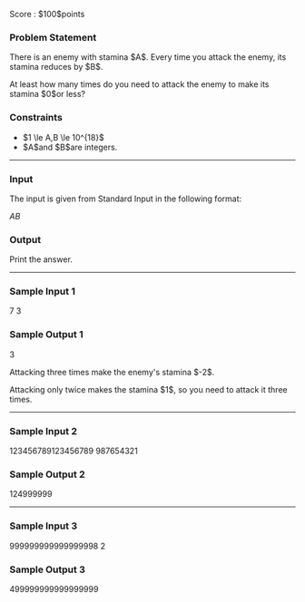 
<div>

<span>

<span>

<p>
Score : $100$points
</p>

<div>

<section>

### **Problem Statement**

<p>
There is an enemy with stamina $A$.  Every time you attack the enemy, its stamina reduces by $B$.
</p>

<p>
At least how many times do you need to attack the enemy to make its stamina $0$or less?
</p>

</section>

</div>

<div>

<section>

### **Constraints**

<ul>

<li>
$1 \le A,B \le 10^{18}$
</li>

<li>
$A$and $B$are integers.
</li>

</ul>

</section>

</div>

---

<div>

<div>

<section>

### **Input**

<p>
The input is given from Standard Input in the following format:
</p>

<div>

$A$$B$
</div>

</section>

</div>

<div>

<section>

### **Output**

<p>
Print the answer.
</p>

</section>

</div>

</div>

---

<div>

<section>

### **Sample Input 1**

<div>

7 3

</div>

</section>

</div>

<div>

<section>

### **Sample Output 1**

<div>

3

</div>

<p>
Attacking three times make the enemy's stamina $-2$.
</p>

<p>
Attacking only twice makes the stamina $1$, so you need to attack it three times.
</p>

</section>

</div>

---

<div>

<section>

### **Sample Input 2**

<div>

123456789123456789 987654321

</div>

</section>

</div>

<div>

<section>

### **Sample Output 2**

<div>

124999999

</div>

</section>

</div>

---

<div>

<section>

### **Sample Input 3**

<div>

999999999999999998 2

</div>

</section>

</div>

<div>

<section>

### **Sample Output 3**

<div>

499999999999999999

</div>

</section>

</div>

</span>

</span>

</div>
